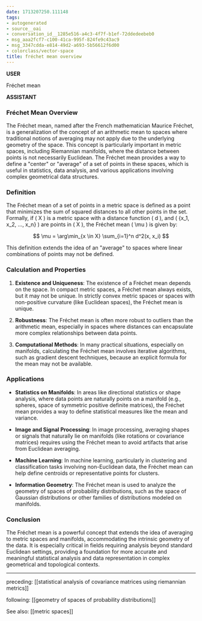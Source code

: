 ```yaml
---
date: 1713207250.111148
tags:
- autogenerated
- source__oai
- conversation_id__1285e516-a4c3-4f7f-b1ef-72ddedeebeb0
- msg_aaa2fcf7-c100-41ca-995f-824fe9c43ac9
- msg_3347cdda-e814-49d2-a693-5b56612f6d00
- colorclass/vector-space
title: fréchet mean overview
---
```


**USER**

Fréchet mean


**ASSISTANT**

### Fréchet Mean Overview

The Fréchet mean, named after the French mathematician Maurice Fréchet, is a generalization of the concept of an arithmetic mean to spaces where traditional notions of averaging may not apply due to the underlying geometry of the space. This concept is particularly important in metric spaces, including Riemannian manifolds, where the distance between points is not necessarily Euclidean. The Fréchet mean provides a way to define a "center" or "average" of a set of points in these spaces, which is useful in statistics, data analysis, and various applications involving complex geometrical data structures.

### Definition

The Fréchet mean of a set of points in a metric space is defined as a point that minimizes the sum of squared distances to all other points in the set. Formally, if \( X \) is a metric space with a distance function \( d \), and \( \{x_1, x_2, ..., x_n\} \) are points in \( X \), the Fréchet mean \( \mu \) is given by:

$$
\mu = \arg\min_{x \in X} \sum_{i=1}^n d^2(x, x_i)
$$

This definition extends the idea of an "average" to spaces where linear combinations of points may not be defined.

### Calculation and Properties

1. **Existence and Uniqueness**: The existence of a Fréchet mean depends on the space. In compact metric spaces, a Fréchet mean always exists, but it may not be unique. In strictly convex metric spaces or spaces with non-positive curvature (like Euclidean spaces), the Fréchet mean is unique.

2. **Robustness**: The Fréchet mean is often more robust to outliers than the arithmetic mean, especially in spaces where distances can encapsulate more complex relationships between data points.

3. **Computational Methods**: In many practical situations, especially on manifolds, calculating the Fréchet mean involves iterative algorithms, such as gradient descent techniques, because an explicit formula for the mean may not be available.

### Applications

- **Statistics on Manifolds**: In areas like directional statistics or shape analysis, where data points are naturally points on a manifold (e.g., spheres, space of symmetric positive definite matrices), the Fréchet mean provides a way to define statistical measures like the mean and variance.

- **Image and Signal Processing**: In image processing, averaging shapes or signals that naturally lie on manifolds (like rotations or covariance matrices) requires using the Fréchet mean to avoid artifacts that arise from Euclidean averaging.

- **Machine Learning**: In machine learning, particularly in clustering and classification tasks involving non-Euclidean data, the Fréchet mean can help define centroids or representative points for clusters.

- **Information Geometry**: The Fréchet mean is used to analyze the geometry of spaces of probability distributions, such as the space of Gaussian distributions or other families of distributions modeled on manifolds.

### Conclusion

The Fréchet mean is a powerful concept that extends the idea of averaging to metric spaces and manifolds, accommodating the intrinsic geometry of the data. It is especially critical in fields requiring analysis beyond standard Euclidean settings, providing a foundation for more accurate and meaningful statistical analysis and data representation in complex geometrical and topological contexts.


---

preceding: [[statistical analysis of covariance matrices using riemannian metrics]]  


following: [[geometry of spaces of probability distributions]]

See also: [[metric spaces]]